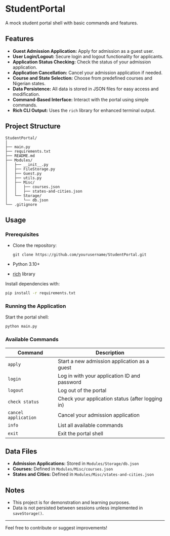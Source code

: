 # StudentPortal

A mock student portal shell with basic commands and features.

## Features

- **Guest Admission Application:** Apply for admission as a guest user.
- **User Login/Logout:** Secure login and logout functionality for applicants.
- **Application Status Checking:** Check the status of your admission application.
- **Application Cancellation:** Cancel your admission application if needed.
- **Course and State Selection:** Choose from predefined courses and Nigerian states.
- **Data Persistence:** All data is stored in JSON files for easy access and modification.
- **Command-Based Interface:** Interact with the portal using simple commands.
- **Rich CLI Output:** Uses the `rich` library for enhanced terminal output.

## Project Structure

```
StudentPortal/
│
├── main.py
├── requirements.txt
├── README.md
├── Modules/
│   ├── __init__.py
│   ├── FileStorage.py
│   ├── Guest.py
│   ├── utils.py
│   ├── Misc/
│   │   ├── courses.json
│   │   ├── states-and-cities.json
│   └── Storage/
│       └── db.json
└── .gitignore
```

## Usage

### Prerequisites

- Clone the repository:

   ```
   git clone https://github.com/yourusername/StudentPortal.git
   ```
- Python 3.10+
- [rich](https://pypi.org/project/rich/) library

Install dependencies with:

```sh
pip install -r requirements.txt
```

### Running the Application

Start the portal shell:

```sh
python main.py
```

### Available Commands

| Command           | Description                                      |
|-------------------|--------------------------------------------------|
| `apply`           | Start a new admission application as a guest     |
| `login`           | Log in with your application ID and password     |
| `logout`          | Log out of the portal                            |
| `check status`    | Check your application status (after logging in) |
| `cancel application` | Cancel your admission application             |
| `info`            | List all available commands                      |
| `exit`            | Exit the portal shell                            |

## Data Files

- **Admission Applications:** Stored in `Modules/Storage/db.json`
- **Courses:** Defined in `Modules/Misc/courses.json`
- **States and Cities:** Defined in `Modules/Misc/states-and-cities.json`

## Notes

- This project is for demonstration and learning purposes.
- Data is not persisted between sessions unless implemented in `saveStorage()`.

---

Feel free to contribute or suggest improvements!

